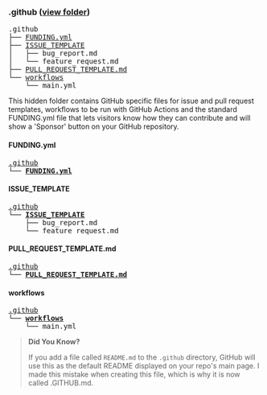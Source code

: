 ### .github ([view folder](.))

<pre>
.github
├── <a href="#fundingyml" title="FUNDING.yml">FUNDING.yml</a>
├── <a href="#issue_template" title="ISSUE_TEMPLATE">ISSUE_TEMPLATE</a>
│   ├── bug_report.md
│   └── feature_request.md
├── <a href="#pull_request_templatemd" title="PULL_REQUEST_TEMPLATE.md">PULL_REQUEST_TEMPLATE.md</a>
└── <a href="#workflows" title="workflows">workflows</a>
    └── main.yml
</pre>

This hidden folder contains GitHub specific files for issue and pull request templates, workflows to be run with GitHub Actions and the standard FUNDING.yml file that lets visitors know how they can contribute and will show a 'Sponsor' button on your GitHub repository.

#### FUNDING.yml

<pre>
<a href="#github" title=".github">.github</a>
└── <a href="FUNDING.yml" title="view file"><strong>FUNDING.yml</strong></a>
</pre>

#### ISSUE_TEMPLATE

<pre>
<a href="#github" title=".github">.github</a>
└── <a href="ISSUE_TEMPLATE" title="view folder"><strong>ISSUE_TEMPLATE</strong></a>
    ├── bug_report.md
    └── feature_request.md
</pre>

#### PULL_REQUEST_TEMPLATE.md

<pre>
<a href="#github" title=".github">.github</a>
└── <a href="PULL_REQUEST_TEMPLATE.md" title="view file"><strong>PULL_REQUEST_TEMPLATE.md</strong></a>
</pre>

#### workflows

<pre>
<a href="#github" title=".github">.github</a>
└── <a href="workflows" title="view folder"><strong>workflows</strong></a>
    └── main.yml
</pre>

> **Did You Know?**
>
> If you add a file called `README.md` to the `.github` directory, GitHub will use this as the default README displayed on your repo's main page. I made this mistake when creating this file, which is why it is now called .GITHUB.md.
